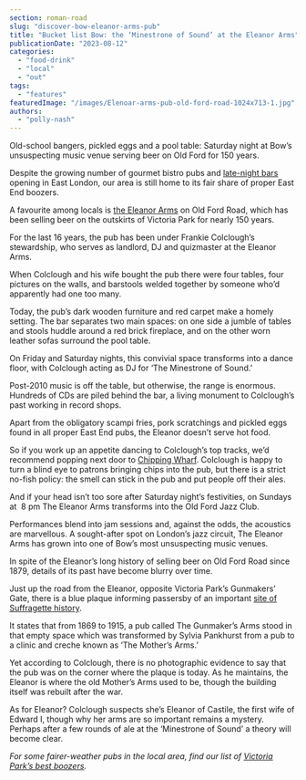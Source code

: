 ```yaml
---
section: roman-road
slug: "discover-bow-eleanor-arms-pub"
title: "Bucket list Bow: the ‘Minestrone of Sound’ at the Eleanor Arms"
publicationDate: "2023-08-12"
categories: 
  - "food-drink"
  - "local"
  - "out"
tags: 
  - "features"
featuredImage: "/images/Elenoar-arms-pub-old-ford-road-1024x713-1.jpg"
authors: 
  - "polly-nash"
---
```


Old-school bangers, pickled eggs and a pool table: Saturday night at Bow’s unsuspecting music venue serving beer on Old Ford for 150 years.

Despite the growing number of gourmet bistro pubs and [late-night bars](https://romanroadlondon.com/hackney-wick-bars-restaurants-raves/) opening in East London, our area is still home to its fair share of proper East End boozers. 

A favourite among locals is [the Eleanor Arms](https://romanroadlondon.com/eleanor-arms-pub/) on Old Ford Road, which has been selling beer on the outskirts of Victoria Park for nearly 150 years. 

For the last 16 years, the pub has been under Frankie Colclough’s stewardship, who serves as landlord, DJ and quizmaster at the Eleanor Arms. 

When Colclough and his wife bought the pub there were four tables, four pictures on the walls, and barstools welded together by someone who’d apparently had one too many.

Today, the pub’s dark wooden furniture and red carpet make a homely setting. The bar separates two main spaces: on one side a jumble of tables and stools huddle around a red brick fireplace, and on the other worn leather sofas surround the pool table. 

On Friday and Saturday nights, this convivial space transforms into a dance floor, with Colclough acting as DJ for ‘The Minestrone of Sound.’  

Post-2010 music is off the table, but otherwise, the range is enormous. Hundreds of CDs are piled behind the bar, a living monument to Colclough’s past working in record shops.

Apart from the obligatory scampi fries, pork scratchings and pickled eggs found in all proper East End pubs, the Eleanor doesn’t serve hot food. 

So if you work up an appetite dancing to Colclough’s top tracks, we’d recommend popping next door to [Chipping Wharf](https://romanroadlondon.com/chipping-wharf-fish-chip-shop-old-ford-open/). Colclough is happy to turn a blind eye to patrons bringing chips into the pub, but there is a strict no-fish policy: the smell can stick in the pub and put people off their ales. 

And if your head isn’t too sore after Saturday night’s festivities, on Sundays at  8 pm The Eleanor Arms transforms into the Old Ford Jazz Club. 

Performances blend into jam sessions and, against the odds, the acoustics are marvellous. A sought-after spot on London’s jazz circuit, The Eleanor Arms has grown into one of Bow’s most unsuspecting music venues. 

In spite of the Eleanor’s long history of selling beer on Old Ford Road since 1879, details of its past have become blurry over time. 

Just up the road from the Eleanor, opposite Victoria Park’s Gunmakers’ Gate, there is a blue plaque informing passersby of an important [site of Suffragette history](https://romanroadlondon.com/mothers-arms-suffragettes-pub-history/). 

It states that from 1869 to 1915, a pub called The Gunmaker’s Arms stood in that empty space which was transformed by Sylvia Pankhurst from a pub to a clinic and creche known as ‘The Mother’s Arms.’

Yet according to Colclough, there is no photographic evidence to say that the pub was on the corner where the plaque is today. As he maintains, the Eleanor is where the old Mother’s Arms used to be, though the building itself was rebuilt after the war. 

As for Eleanor? Colclough suspects she’s Eleanor of Castile, the first wife of Edward I, though why her arms are so important remains a mystery. Perhaps after a few rounds of ale at the ‘Minestrone of Sound’ a theory will become clear. 

_For some fairer-weather pubs in the local area, find our list of_ [_Victoria Park’s best boozers_](https://romanroadlondon.com/best-pubs-victoria-park-east-london/)_._ 


